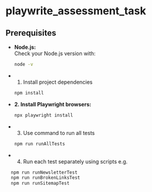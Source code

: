 # playwrite_assessment_task

## Prerequisites

- **Node.js:**  
  Check your Node.js version with:  
  ```bash
  node -v

- 1. Install project dependencies
  ```bash
  npm install

- **2. Install Playwright browsers:**
  ```bash
  npx playwright install

- 3. Use command to run all tests
  ```bash
  npm run runAllTests

- 4. Run each test separately using scripts e.g.
```bash
  npm run runNewsletterTest
  npm run runBrokenLinksTest
  npm run runSitemapTest




